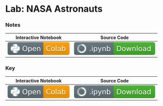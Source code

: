 # Lab: NASA Astronauts

### Notes
| Interactive Notebook | Source Code  |
| :-----------: | :------------: |
| [![Link](../../tools/buttons/open-colab.svg)](https://colab.research.google.com/github/ishaandey/node/blob/master/week-5/practice/astronauts_notes.ipynb) | [![Link](../../tools/buttons/download-ipynb.svg)](https://files.node.ishaandey.com/week-5/practice/astronauts_notes.ipynb) |

### Key
| Interactive Notebook | Source Code  |
| :-----------: | :------------: |
| [![Link](../../tools/buttons/open-colab.svg)](https://colab.research.google.com/github/ishaandey/node/blob/master/week-5/practice/astronauts_key.ipynb) | [![Link](../../tools/buttons/download-ipynb.svg)](https://files.node.ishaandey.com/week-5/practice/astronauts_key.ipynb) |